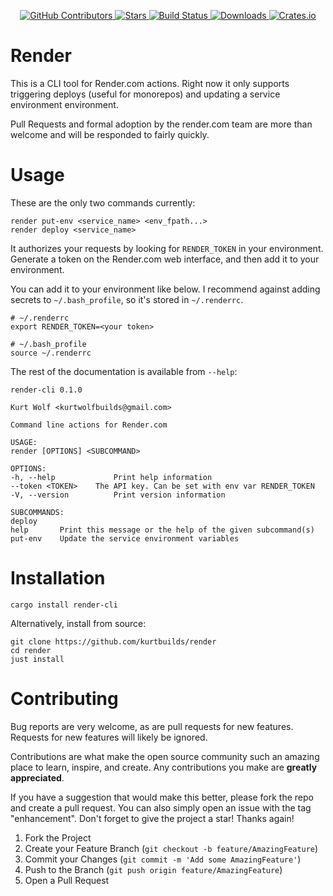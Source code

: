 <div id="top"></div>

<p align="center">
<a href="https://github.com/kurtbuilds/render/graphs/contributors">
    <img src="https://img.shields.io/github/contributors/kurtbuilds/render.svg?style=flat-square" alt="GitHub Contributors" />
</a>
<a href="https://github.com/kurtbuilds/render/stargazers">
    <img src="https://img.shields.io/github/stars/kurtbuilds/render.svg?style=flat-square" alt="Stars" />
</a>
<a href="https://github.com/kurtbuilds/render/actions">
    <img src="https://img.shields.io/github/workflow/status/kurtbuilds/render/test?style=flat-square" alt="Build Status" />
</a>
<a href="https://crates.io/crates/render-cli">
    <img src="https://img.shields.io/crates/d/render-cli?style=flat-square" alt="Downloads" />
</a>
<a href="https://crates.io/crates/render-cli">
    <img src="https://img.shields.io/crates/v/render-cli?style=flat-square" alt="Crates.io" />
</a>

</p>

# Render

This is a CLI tool for Render.com actions. Right now it only supports triggering deploys (useful for monorepos) and
updating a service environment environment.

Pull Requests and formal adoption by the render.com team are more than welcome and will be responded to fairly quickly.

# Usage

These are the only two commands currently:

    render put-env <service_name> <env_fpath...>
    render deploy <service_name>

It authorizes your requests by looking for `RENDER_TOKEN` in your environment. 
Generate a token on the Render.com web interface, and then add it to your environment.

You can add it to your environment like below. 
I recommend against adding secrets to `~/.bash_profile`, so it's stored in `~/.renderrc`.

    # ~/.renderrc
    export RENDER_TOKEN=<your token>

    # ~/.bash_profile
    source ~/.renderrc

The rest of the documentation is available from `--help`:

    render-cli 0.1.0

    Kurt Wolf <kurtwolfbuilds@gmail.com>

    Command line actions for Render.com

    USAGE:
    render [OPTIONS] <SUBCOMMAND>

    OPTIONS:
    -h, --help             Print help information
    --token <TOKEN>    The API key. Can be set with env var RENDER_TOKEN
    -V, --version          Print version information

    SUBCOMMANDS:
    deploy
    help       Print this message or the help of the given subcommand(s)
    put-env    Update the service environment variables 
      
# Installation

    cargo install render-cli

Alternatively, install from source:

    git clone https://github.com/kurtbuilds/render
    cd render
    just install

# Contributing

Bug reports are very welcome, as are pull requests for new features. Requests for new features will likely be ignored.

Contributions are what make the open source community such an amazing place to learn, inspire, and create. Any contributions you make are **greatly appreciated**.

If you have a suggestion that would make this better, please fork the repo and create a pull request. You can also simply open an issue with the tag "enhancement".
Don't forget to give the project a star! Thanks again!

1. Fork the Project
2. Create your Feature Branch (`git checkout -b feature/AmazingFeature`)
3. Commit your Changes (`git commit -m 'Add some AmazingFeature'`)
4. Push to the Branch (`git push origin feature/AmazingFeature`)
5. Open a Pull Request
